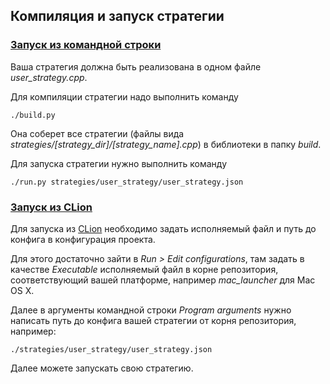 ## Компиляция и запуск стратегии

### [Запуск из командной строки](#command_line)

Ваша стратегия должна быть реализована в одном файле *user_strategy.cpp*.

Для компиляции стратегии надо выполнить команду 
```
./build.py
```

Она соберет все стратегии (файлы вида *strategies/[strategy_dir]/[strategy_name].cpp*) в библиотеки в папку *build*.

Для запуска стратегии нужно выполнить команду
```
./run.py strategies/user_strategy/user_strategy.json
```

### [Запуск из CLion](#clion)
Для запуска из [CLion](https://www.jetbrains.com/clion/download/) необходимо задать исполняемый файл и путь до конфига в конфигурация проекта. 

Для этого достаточно зайти в *Run > Edit configurations*, там задать в качестве *Executable* исполняемый файл в корне репозитория, соответствующий вашей платформе, например *mac_launcher* для Mac OS X.

Далее в аргументы командной строки *Program arguments* нужно написать путь до конфига вашей стратегии от корня репозитория, например:
```
./strategies/user_strategy/user_strategy.json
```

Далее можете запускать свою стратегию.